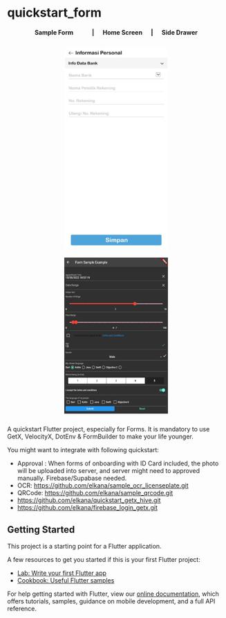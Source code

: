 # quickstart_form


<div align="center">

<h4 align="center">Sample Form &nbsp&nbsp&nbsp&nbsp&nbsp&nbsp&nbsp&nbsp&nbsp&nbsp&nbsp | &nbsp&nbsp&nbsp&nbsp Home Screen &nbsp&nbsp&nbsp&nbsp | &nbsp&nbsp&nbsp&nbsp Side Drawer</h4>
<img height=460 width=240 style="margin: 10px;" src="./images/spyshot/bank.jpg"/>
<img height=360 width=240 style="margin: 10px;" src="./lib/pages/forms/sample/ss_form_sample.jpg"/>
</div>

A quickstart Flutter project, especially for Forms.
It is mandatory to use GetX, VelocityX, DotEnv & FormBuilder to make your life younger.

You might want to integrate with following quickstart:
- Approval : When forms of onboarding with ID Card included, the photo will be uploaded into server, and server might need to approved manually. Firebase/Supabase needed.
- OCR: https://github.com/elkana/sample_ocr_licenseplate.git
- QRCode: https://github.com/elkana/sample_qrcode.git
- https://github.com/elkana/quickstart_getx_hive.git
- https://github.com/elkana/firebase_login_getx.git

## Getting Started

This project is a starting point for a Flutter application.

A few resources to get you started if this is your first Flutter project:

- [Lab: Write your first Flutter app](https://flutter.dev/docs/get-started/codelab)
- [Cookbook: Useful Flutter samples](https://flutter.dev/docs/cookbook)

For help getting started with Flutter, view our
[online documentation](https://flutter.dev/docs), which offers tutorials,
samples, guidance on mobile development, and a full API reference.
